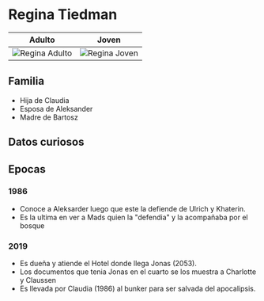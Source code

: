 # Regina Tiedman

| Adulto | Joven
| --- | ---
| <img src="https://vignette.wikia.nocookie.net/dark-netflix/images/b/b1/Closeup_Regina.jpg/revision/latest/scale-to-width-down/350?cb=20180118163939" alt="Regina Adulto"> | <img src="https://vignette.wikia.nocookie.net/dark-netflix/images/a/a1/113705_18a5a42c69ab5290afaeffe79f8a8222.jpg/revision/latest/scale-to-width-down/350?cb=20180118163959" alt="Regina Joven">

## Familia

* Hija de Claudia
* Esposa de Aleksander
* Madre de Bartosz

## Datos curiosos

## Epocas

### 1986

* Conoce a Aleksarder luego que este la defiende de Ulrich y Khaterin.
* Es la ultima en ver a Mads quien la "defendia" y la acompañaba por el bosque

### 2019

* Es dueña y atiende el Hotel donde llega Jonas (2053).
* Los documentos que tenia Jonas en el cuarto se los muestra a Charlotte y Claussen
* Es llevada por Claudia (1986) al bunker para ser salvada del apocalipsis.
